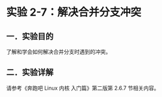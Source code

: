 # 实验 2-7：解决合并分支冲突

## 一．实验目的

了解和学会如何解决合并分支时遇到的冲突。

## 二．实验详解

请参考《奔跑吧 Linux 内核 入门篇》第二版第 2.6.7 节相关内容。